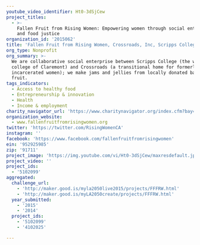 ```yaml
---
youtube_video_identifier: Ht0-3dSjCew
project_titles:
  - >-
    Fallen Fruit from Rising Women: Empowering women through social enterprise
    and food justice
organization_id: '2015062'
title: 'Fallen Fruit from Rising Women, Crossroads, Inc, Scripps College'
org_type: Nonprofit
org_summary: >-
  We are collaborative social enterprise between Scripps College (the women's
  college of Claremont) and Crossroads (a transitional home for formerly
  incarcerated women); we make jams and jellies from locally donated back yard
  fruit.
tags_indicators:
  - Access to healthy food
  - Entrepreneurship & innovation
  - Health
  - Income & employment
charity_navigator_url: 'https://www.charitynavigator.org/index.cfm?bay=search.profile&ein=952925985'
organization_website:
  - www.fallenfruitfromrisingwomen.org
twitter: 'https://twitter.com/RisingWomenCA'
instagram: ''
facebook: 'https://www.facebook.com/fallenfruitfromrisingwomen'
ein: '952925985'
zip: '91711'
project_image: 'https://img.youtube.com/vi/Ht0-3dSjCew/maxresdefault.jpg'
project_video: ''
project_ids:
  - '5102099'
aggregated:
  challenge_url:
    - 'http://maker.good.is/myla2050live2015/projects/FFFRW.html'
    - 'http://maker.good.is/myLA2050create/projects/FFFRW.html'
  year_submitted:
    - '2015'
    - '2014'
  project_ids:
    - '5102099'
    - '4102025'

---
```

